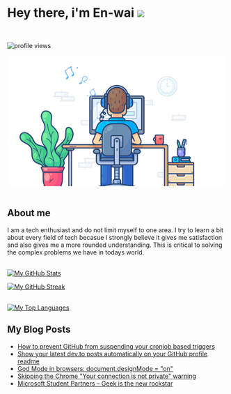 # Hey there, i'm En-wai ![](https://user-images.githubusercontent.com/18350557/176309783-0785949b-9127-417c-8b55-ab5a4333674e.gif)
<br>
<p align="left"> <img src="https://komarev.com/ghpvc/?username=en-wai&label=Profile%20views&color=0e75b6&style=flat" alt="profile views" /> </p>

<div align="center">
    <img
        src="./banner/front-end_software_engineer.gif"
        alt="Front-End Software Engineer"
    />
</div>
<br>

## About me 
I am a tech enthusiast and do not limit myself to one area. I try to learn a bit about every field of tech becasue I strongly believe it gives me satisfaction and also gives me a more rounded understanding. This is critical to solving the complex problems we have in todays world.
<br><br>

[![My GitHub Stats](https://github-readme-stats.vercel.app/api?username=en-wai)](https://github.com/en-wai/github-readme-stats)

[![My GitHub Streak](https://streak-stats.demolab.com/?user=en-wai&theme=radical&env=PAT_1)](https://git.io/streak-stats)
<br><br>

[![My Top Languages](https://github-readme-stats.vercel.app/api/top-langs/?username=en-wai&layout=compact)](https://github.com/en-wai/github-readme-stats)

## My Blog Posts
<!-- BLOG-POST-LIST:START -->
- [How to prevent GitHub from suspending your cronjob based triggers](https://dev.to/gautamkrishnar/how-to-prevent-github-from-suspending-your-cronjob-based-triggers-knf)
- [Show your latest dev.to posts automatically on your GitHub profile readme](https://dev.to/gautamkrishnar/show-your-latest-dev-to-posts-automatically-in-your-github-profile-readme-3nk8)
- [God Mode in browsers: document.designMode = &quot;on&quot;](https://dev.to/gautamkrishnar/god-mode-in-browsers-document-designmode-on-2pmo)
- [Skipping the Chrome &quot;Your connection is not private&quot; warning](https://dev.to/gautamkrishnar/quickbits-1-skipping-the-chrome-your-connection-is-not-private-warning-4kp1)
- [Microsoft Student Partners – Geek is the new rockstar](https://dev.to/gautamkrishnar/microsoft-student-partners--geek-is-the-new-rockstar)
<!-- BLOG-POST-LIST:END -->
